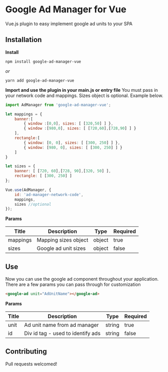 # Google Ad Manager for Vue
Vue.js plugin to easy implement google ad units to your SPA

## Installation

**Install**

```
npm install google-ad-manager-vue
```
*or*
```
yarn add google-ad-manager-vue
```

**Import and use the plugin in your main.js or entry file** 
You must pass in your network code and mappings. Sizes object is optional. Example below. 

```javascript
import AdManager from 'google-ad-manager-vue';

let mappings = {
	banner:[
		{ window :[0,0], sizes: [ [320,50] ] },
		{ window :[980,0], sizes: [ [720,60],[728,90] ] }
	],
	rectangle:[
		{ window: [0, 0], sizes: [ [300, 250] ] },
        { window: [980, 0], sizes: [ [300, 250] ] }
	]
}

let sizes = {
	banner: [ [720, 60],[728, 90],[320, 50] ],
	rectangle: [ [300, 250] ]
};

Vue.use(AdManager, {
    id: 'ad-manager-network-code',
	mappings,
	sizes //optional
});
```

**Params**

| Title  | Description  | Type  | Required  |
| ------------ | ------------ | ------------ | ------------ |
| mappings  | Mapping sizes object  | object  | true  |
| sizes  | Google ad unit sizes  | object  | false  |


## Use
Now you can use the google ad component throughout your application. There are a few params you can pass through for customization

```html
<google-ad unit="AdUnitName"></google-ad>
```

**Params**


| Title  | Description  | Type  | Required  |
| ------------ | ------------ | ------------ | ------------ |
| unit  |  Ad unit name from ad manager  | string  | true  |
| id  | Div id tag - used to identify ads  | string  | false  |


## Contributing

Pull requests welcomed!
